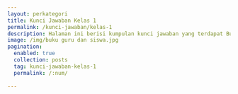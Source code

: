```yaml
---
layout: perkategori
title: Kunci Jawaban Kelas 1
permalink: /kunci-jawaban/kelas-1
description: Halaman ini berisi kumpulan kunci jawaban yang terdapat Buku Sekolah Elektronik (BSE) Satuan Pendidikan SD Kelas 1.
image: /img/buku guru dan siswa.jpg
pagination: 
  enabled: true
  collection: posts
  tag: kunci-jawaban-kelas-1
  permalink: /:num/
  
---
```

